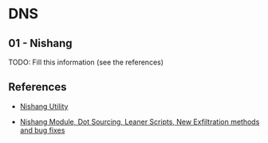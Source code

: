 # DNS

## 01 - Nishang

TODO: Fill this information (see the references)

## References

- [Nishang Utility](https://github.com/samratashok/nishang/tree/master/Utility)

- [Nishang Module, Dot Sourcing, Leaner Scripts, New Exfiltration methods and bug fixes](https://www.labofapenetrationtester.com/2014/06/nishang-0-3-4.html)